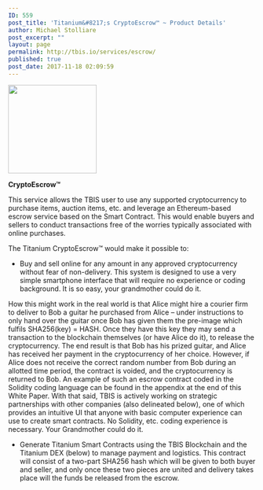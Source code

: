 ```yaml
---
ID: 559
post_title: 'Titanium&#8217;s CryptoEscrow™ ~ Product Details'
author: Michael Stolliare
post_excerpt: ""
layout: page
permalink: http://tbis.io/services/escrow/
published: true
post_date: 2017-11-18 02:09:59
---
```

<img class="aligncenter size-square wp-image-255" src="https://tbis.io/wp-content/uploads/2015/05/contract-icon-180x180.png" alt="" width="180" height="180" />

<strong>CryptoEscrow™</strong>

This service allows the TBIS user to use any supported cryptocurrency to purchase items, auction items, etc. and leverage an Ethereum-based escrow service based on the Smart Contract. This would enable buyers and sellers to conduct transactions free of the worries typically associated with online purchases.

The Titanium CryptoEscrow™ would make it possible to:
<ul>
 	<li>Buy and sell online for any amount in any approved cryptocurrency without fear of non-delivery. This system is designed to use a very simple smartphone interface that will require no experience or coding background. It is so easy, your grandmother could do it.</li>
</ul>
How this might work in the real world is that Alice might hire a courier firm to deliver to Bob a guitar he purchased from Alice – under instructions to only hand over the guitar once Bob has given them the pre-image which fulfils SHA256(key) = HASH. Once they have this key they may send a transaction to the blockchain themselves (or have Alice do it), to release the cryptocurrency. The end result is that Bob has his prized guitar, and Alice has received her payment in the cryptocurrency of her choice. However, if Alice does not receive the correct random number from Bob during an allotted time period, the contract is voided, and the cryptocurrency is returned to Bob. An example of such an escrow contract coded in the Solidity coding language can be found in the appendix at the end of this White Paper. With that said, TBIS is actively working on strategic partnerships with other companies (also delineated below), one of which provides an intuitive UI that anyone with basic computer experience can use to create smart contracts. No Solidity, etc. coding experience is necessary. Your Grandmother could do it.
<ul>
 	<li>Generate Titanium Smart Contracts using the TBIS Blockchain and the Titanium DEX (below) to manage payment and logistics. This contract will consist of a two-part SHA256 hash which will be given to both buyer and seller, and only once these two pieces are united and delivery takes place will the funds be released from the escrow.</li>
</ul>
&nbsp;